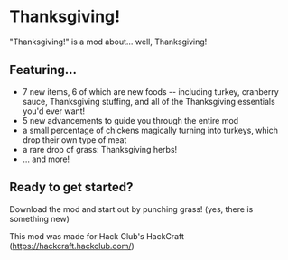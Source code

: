 # Thanksgiving!

"Thanksgiving!" is a mod about... well, Thanksgiving!

## Featuring...
- 7 new items, 6 of which are new foods -- including turkey, cranberry sauce, Thanksgiving stuffing, and all of the Thanksgiving essentials you'd ever want!
- 5 new advancements to guide you through the entire mod
- a small percentage of chickens magically turning into turkeys, which drop their own type of meat
- a rare drop of grass: Thanksgiving herbs!
- ... and more!

## Ready to get started?

Download the mod and start out by punching grass! (yes, there is something new)



This mod was made for Hack Club's HackCraft (https://hackcraft.hackclub.com/)